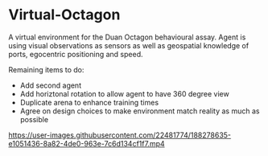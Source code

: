 # Virtual-Octagon
A virtual environment for the Duan Octagon behavioural assay. Agent is using visual observations as sensors as well as geospatial knowledge of ports, egocentric positioning and speed.

Remaining items to do:
- Add second agent
- Add horiztonal rotation to allow agent to have 360 degree view
- Duplicate arena to enhance training times
- Agree on design choices to make environment match reality as much as possible 

https://user-images.githubusercontent.com/22481774/188278635-e1051436-8a82-4de0-963e-7c6d134cf1f7.mp4

